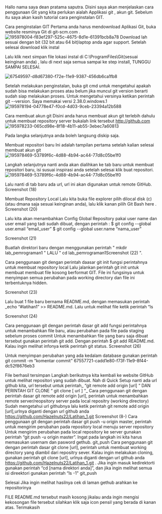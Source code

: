 Hallo nama saya dean pratama saputra. Disini saya akan menjelaskan cara penggunaan Git yang kita perlukan aialah Applikasi git , akun git. Sebelum itu saya akan kasih tutorial cara penginstalan GIT.

Cara penginstalan GIT
Pertama anda harus mendownload Aplikasi Git, buka website resminya Git di git-scm.com .
![195978004-f83ef297-525c-4675-8d1e-61391bcb8a78](https://user-images.githubusercontent.com/116070492/196392279-4d4a23e2-0115-4581-8bcd-7c458a76fe68.png)
 Download lah sesuai dengan bit (32 bit atau 64 bit)laptop anda agar support. Setelah selesai download klik instal

Lalu klik next simpan file lokasi instal di C:\ProgramFiles\Git(sesuai keinginan anda) , lalu di next saja semua sampai ke step install, TUNGGU SAMPAI SELESAI.

![67549597-d8d67380-f72e-11e9-9387-456db6ca1fb8](https://user-images.githubusercontent.com/116070492/196392420-b9cd0b65-6624-4af5-a61a-8e70e9cba9cc.png)


Setelah melakukan penginstalan, buka git cmd untuk mengetahui apakah sudah bisa melakukan proses atau belum jika muncul git version berarti sudah siap melakukan proses. Untuk mengetahui versinya ketikan perintah git --version. Saya memakai versi 2.38.0.windows.1![195978194-04778e47-f0cd-4d03-9ceb-23394a12b588](https://user-images.githubusercontent.com/116070492/196394641-b89a1005-d885-4ca8-bdac-3483afa6355c.png)



Cara membuat akun git
Disini anda harus membuat akun git terlebih dahulu untuk membuat repository server bukalah link tersebut http://github.com
![195978233-065cd98e-8f18-4b11-ab55-3ebec7a60813](https://user-images.githubusercontent.com/116070492/196393777-b08ddf65-1042-438e-bb8c-f612cb437a93.png)


Pada langka selanjutnya anda boleh langsung diskip saja.

Membuat repositori baru
Ini adalah tampilan pertama setelah kalian selesai membuat akun git
![195978469-53789f6c-4d88-4b94-ac44-77d8c05be1f0](https://user-images.githubusercontent.com/116070492/196395441-1bd58257-c026-4c5a-a44b-110d6df90a84.png)


Langkah selanjutnya nanti anda akan dialihkan ke tab baru untuk membuat repositori baru, isi susuai inspirasi anda setelah selesai klik buat repositori.
![195978469-53789f6c-4d88-4b94-ac44-77d8c05be1f0](https://user-images.githubusercontent.com/116070492/196395918-57d77a50-ae65-4b92-b0cd-1deeb679e0d1.png)


Lalu nanti di tab baru ada url, url ini akan digunakan untuk remote GitHub.
Screenshot (18)

Membuat Repository Local
Lalu kita buka file explorer pilih dilocal disk (c) (atau dmana saja sesuai keinginan anda), lalu klik kanan pilih Git Bash here . Screenshot (20)

Lalu kita akan menambahkan Config Global Repository pakai user name dan user email yang tadi sudah dibuat, dengan perintah : $ git config --global user.email “email_user” $ git config --global user.name “nama_user”

Screenshot (21)

Buatlah direktori baru dengan menggunakan perintah " mkdir lab_pemrograman1 " LALU " cd lab_pemrograman1Screenshot (22) ".

Cara penggunaan git dengan perintah daasar git init fungsi perintahnya untuk membuat repository local
Lalu jalankan perintah git init untuk membuat membuat file kosong berformat GIT. File ini fungsinya untuk menyimpan semua perubahan pada working directory dan file ini terbentuknya hidden.

Screenshot (23)

Lalu buat 1 file baru bernama README.md, dengan memasukan perintah _echo “#latihan1” >> README.md. Lalu untuk melihat file ketik perintah “ls

Screenshot (24)

Cara penggunaan git dengan perintah dasar git add fungsi perintahnya untuk menambahkan file baru, atau perubahan pada file pada staging sebelum proses commit
Untuk menambahkan file yang baru saja dibuat tersebut gunakan perintah git add. Dengan perintah $ git add README.md. Kalau ingin melihat infonya ketik perintah git status. Screenshot (26)

Untuk menyimpan perubahan yang ada kedalam database gunakan perintah git commit -m “komentar commit" 67557721-cadd1e80-f73f-11e9-8f44-dc52f8676eb3

File berhasil tersimpan
Langkah berikutnya kita kembali ke website GitHub untuk melihat repositori yang sudah dibuat. Nah di Quick Setup nanti ada url github kita, url tersebut untuk perintah_ “git remote add origin [url] “ DAN PERINTAH GIT CLONE “ git clone [ url ] “_
Cara penggunaan git dengan perintah dasar git remote add origin [url], perintah untuk menambahkan remote server/reopsitory server pada local repositry (working directory)
Sudah mengetahui url githubnya lalu ketik perintah git remote add origin [url],urlnya diganti dengan url github anda https://github.com/Hazelnuts22/Latihan_1.git Screenshot (8-)
Cara penggunaan git dengan perintah dasar git push -u origin master, perintah untuk mengirim perubahan pada repository local menuju server repository
Untuk mengirim perubahan pada local repository ke server gunakan perintah “git push -u origin master”. Ingat pada langkah ini kita harus memasukan usernam dan pasword gethub. git_push
Cara penggunaan git dengan perintah dasar git clone [url], perintah untuk membuat working directory yang diambil dari repositry sever.
Kalau ingin melakukan cloning, gunakan perintah git clone [url], urlnya diganti dengan url github anda https://github.com/Hazelnuts22/Latihan_1.git . Jika ingin masuk kedirektorti gunakan perintah “cd [nama direktori anda]”, dan jika ingin melihat semua isi direektori gunakan perintah “ls -1" git_push

Selesai Jika ingin melihat hasilnya cek di laman gethub arahkan ke repositorinya

FILE README.md tersebut masih kosong jikalau anda ingin mengisi kekosongan file tersebut silahkan klik saja icon pensil yang berada di kanan atas.
Terimakasih
